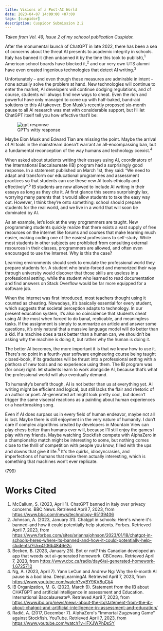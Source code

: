 ```yaml
---
title: Visions of a Post-AI World
date: 2023-04-07 14:09:00 +07:00
tags: [cuspidor]
description: Cuspidor Submission 2.2
---
```


*Taken from Vol. 49, Issue 2 of my schoool publication Cuspidor.*

After the monumental launch of ChatGPT in late 2022, there has been a sea of concerns about the threat AI presents to academic integrity in schools. Italy has banned it (then unbanned it by the time this took to publish),<sup>1</sup> American school boards have blocked it,<sup>2</sup>  and our very own UTS alumni have even created ingenious technologies that detect AI writing.<sup>3</sup>  

Unfortunately – and even though these measures are admirable in intent – none actually solve the problem at hand. New technologies will continue to enter the market, AI developers will continue dodging regulations, and of course, students will always find new ways to cheat. Even the rich and powerful have only managed to come up with half-baked, band-aid solutions to this AI takeover. Elon Musk’s recently proposed six-month pause to all AI research was met with considerable support, but I’ll let ChatGPT itself tell you how effective that’ll be:

<figure>
<img src="/visions-of-a-post-ai-world/gpt.png" alt="gpt response">
<figcaption>GPT's witty response</figcaption>
</figure>

Maybe Elon Musk and Edward Tian are missing the point. Maybe the arrival of AI tools in the mainstream doesn’t warrant an all-encompassing ban, but a fundamental reconception of the way humans and technology coexist.<sup>4</sup> 

When asked about students writing their essays using AI, coordinators of the International Baccalaureate (IB) program had a surprisingly good response. In a statement published on March 1st, they said: “We need to adapt and transform our educational programmes and assessment practices so that students can use these new AI tools ethically and effectively”.<sup>5</sup>  IB students are now allowed to include AI writing in their essays as long as they cite it. At first glance this seems surprisingly lax, worrying many parents that it would allow students to take the easy way out. However, I think they’re onto something: school should prepare students for the real world, and we live in a world that will soon be dominated by AI.

As an example, let’s look at the way programmers are taught. New programming students quickly realize that there exists a vast supply of free resources on the internet like forums and courses that make learning much easier, making coding one of the easiest professions to self-study. While most students in other subjects are prohibited from consulting external resources in their classes, programmers are allowed, and often even encouraged to use the Internet. Why is this the case?

Learning environments should seek to emulate the professional world they prepare students for. A student who brute-forced and memorized their way through university would discover that those skills are useless in a professional setting, while the student who learned to read documentation and find answers on Stack Overflow would be far more equipped for a software job.

When the internet was first introduced, most teachers thought using it counted as cheating. Nowadays, it’s basically essential for every student, which suggests that societal perception adapts to technology. In our present education system, it’s also no coincidence that students cheat using AI the most when forced to do banal, replicable, and meaningless tasks. If the assignment is simply to summarize an article and answer some questions, it’s only natural that a massive language model will do better than a kid. If a machine does a task better than a human can, we shouldn’t be asking why the machine is doing it, but rather why the human is doing it.

The better AI becomes, the more important it is that we know how to use it. There's no point in a fourth-year software engineering course being taught closed-book, if its graduates will be thrust into a professional setting with a plethora of new tools and no experience using them. The IB program was (for once) right: let students learn to work alongside AI, because that’s what the professional world will also eventually demand.

To humanity’s benefit though, AI is not better than us at everything yet. AI writing might be efficient and logical, but still lacks the flair and rhetoric of an author or poet.  AI-generated art might look pretty cool, but doesn’t trigger the same visceral reactions as a painting about human experiences or a heartbreaking song. 

Even if AI does surpass us in every field of human endeavor, maybe not all is lost. Maybe there is still enjoyment in the very nature of humanity. I don’t care if complex algorithms created by developers in Mountain View can play chess better than humans ever will, because I’ll still enjoy the games I play with my friends. Maybe watching Stockfish compete with AlphaZero in a championship match might be interesting to some, but nothing comes close to the thrill of competition with people you know, filled with the ups and downs that give it life.<sup>6</sup>   It's the quirks, idiosyncrasies, and imperfections of humans that make them actually interesting, which is something that machines won’t ever replicate. 

(799)

# Works Cited

1. McCallum, S. (2023, April 1). ChatGPT banned in Italy over privacy concerns. BBC News. Retrieved April 7, 2023, from https://www.bbc.com/news/technology-65139406 
2. Johnson, A. (2023, January 31). Chatgpt in schools: Here's where it's banned-and how it could potentially help students. Forbes. Retrieved April 7, 2023, from https://www.forbes.com/sites/ariannajohnson/2023/01/18/chatgpt-in-schools-heres-where-its-banned-and-how-it-could-potentially-help-students/?sh=4106b4846e2c 
3. Becken, B. (2023, January 25). Bot or not? this Canadian developed an app that weeds out ai-generated homework. CBCnews. Retrieved April 7, 2023, from https://www.cbc.ca/radio/day6/ai-generated-homework-1.6725710 
4. Ng, A. (2023, April 7). Yann LeCun and Andrew Ng: Why the 6-month AI pause is a bad idea. DeepLearningAI. Retrieved April 7, 2023, from https://www.youtube.com/watch?v=BY9KV8uCtj4 
5. IB Organization, M. G. (2023, March 9). Statement from the IB about CHATGPT and artificial intelligence in assessment and Education. International Baccalaureate®. Retrieved April 7, 2023, from https://www.ibo.org/news/news-about-the-ib/statement-from-the-ib-about-chatgpt-and-artificial-intelligence-in-assessment-and-education/ 
6. Radić, A. (2017, December 7). AlphaZero's "Immortal Zugzwang Game" against Stockfish. YouTube. Retrieved April 7, 2023, from https://www.youtube.com/watch?v=lFXJWPhDsSY 
